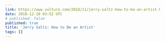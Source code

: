 ```yaml
---
link: https://www.vulture.com/2018/11/jerry-saltz-how-to-be-an-artist.html
date: 2018-12-10 03:52 UTC
# published: false
published: true
title: 'Jerry Saltz: How to Be an Artist'
tags: []
---
```



